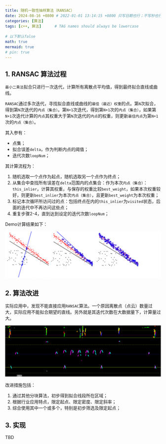 ```yaml
---
title: 随机一致性抽样算法（RANSAC）
date: 2024-08-16 +0800 # 2022-01-01 13:14:15 +0800 只写日期也行；不写秒也行；这样也行 2022-03-09T00:55:42+08:00
categories: [算法]
tags: [c++, 算法]      # TAG names should always be lowercase

# 以下默认false
math: true
mermaid: true
# pin: true
---
```


## 1. RANSAC 算法过程

`最小二乘法`拟合只进行一次迭代，计算所有离散点平均值，得到最终拟合直线或曲线。

`RANSAC`通过多次迭代，寻找拟合直线或曲线的`最佳（最近）权重`的点。第`N`次拟合，得到第`N`次迭代的`内点（集合）`。第`N+1`次迭代，得到第`N+1`次的`内点（集合）`，如果第`N+1`次迭代计算的`内点`其权重大于第`N`次迭代的`内点`的权重，则更新`最佳内点`为第`N+1`次的`内点（集合）`。

其入参有：

* 点集；
* 拟合误差`delta`，作为判断内点的阈值；
* 迭代次数`loopNum`；

其计算流程为：

1. 随机选取一个点作为起点，随机选取另一个点作为终点；
2. 从集合中查找所有误差在`delta`范围内的点集合：作为本次`内点（集合）`：`this_inlier`，计算其权重，与保存的权重比较`best_weight`，如果本次权重较好，则更新`best_inlier`为本次`内点（集合）`，且更新`best_weight`为本次权重；
3. 标记本次循环所访问过的点：包括终点在内的`this_inlier`为`visited`状态，后面的迭代中不再访问这些点；
4. 重复步骤2-4，直到达到设定的迭代次数`loopNum`；

Demo计算结果如下：

![RANSAC迭代结果](/assets/images/algorithm/RANSAC_20240816/RANSAC_result_demo.png)

## 2. 算法改进

实际应用中，发现不能直接应用`RANSAC`算法。一个原因离散点（点云）数量过大，实际应用不能拟合期望的直线。另外就是其迭代次数在大数据量下，计算量过大。

![钢轨探伤回放截图](/assets/images/algorithm/RANSAC_20240816/rai_way_snap.png)

改进措施包括：

1. 通过其他分块算法，初步得到拟合线段所在区域；
2. 根据行业应用特点，限定起点、限定密度、限定斜率；
3. 综合使用其中一个或多个，特别是初步筛选及限定起点；

## 3. 实现

TBD
